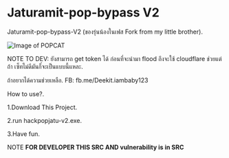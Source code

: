 # Jaturamit-pop-bypass V2
Jaturamit-pop-bypass-V2 (ของรุ่นน้องในเฟส Fork from my little brother).

![Image of POPCAT](https://c.tenor.com/BT8I5b35oMQAAAAC/oatmeal-meme.gif)

NOTE TO DEV: ยังสามารถ get token ได้ ก่อนที่จะนํามา flood ถึงจะใช้ cloudflare ช่วยแต่ ถ้า เซ็ทไม่ดีมันก็๋จะเป็นแบบนี้แหละ.

ถ้าอยากได้ความช่วยเหลือ.
FB: fb.me/Deekit.iambaby123

How to use?.

1.Download This Project.

2.run hackpopjatu-v2.exe.

3.Have fun.

NOTE **FOR DEVELOPER THIS SRC AND vulnerability is in SRC**
